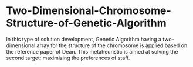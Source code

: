 # Two-Dimensional-Chromosome-Structure-of-Genetic-Algorithm
In this type of solution development, Genetic Algorithm having a two-dimensional array for the structure of the chromosome is applied based on the reference paper of Dean.  This metaheuristic is aimed at solving the second target: maximizing the preferences of staff.
